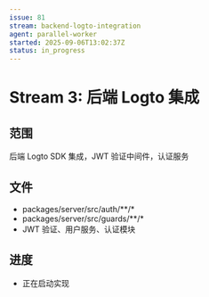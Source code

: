 ```yaml
---
issue: 81
stream: backend-logto-integration
agent: parallel-worker
started: 2025-09-06T13:02:37Z
status: in_progress
---
```


# Stream 3: 后端 Logto 集成

## 范围
后端 Logto SDK 集成，JWT 验证中间件，认证服务

## 文件
- packages/server/src/auth/**/*
- packages/server/src/guards/**/*
- JWT 验证、用户服务、认证模块

## 进度
- 正在启动实现